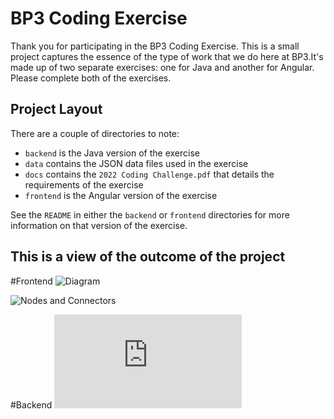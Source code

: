 # BP3 Coding Exercise
Thank you for participating in the BP3 Coding Exercise. This is a small project captures the essence of the type of
work that we do here at BP3.It's made up of two separate  exercises: one for Java and another for Angular. 
Please complete both of the exercises.

## Project Layout
There are a couple of directories to note:
* `backend` is the Java version of the exercise
* `data` contains the JSON data files used in the exercise
* `docs` contains the `2022 Coding Challenge.pdf` that details the requirements of the exercise
* `frontend` is the Angular version of the exercise

See the `README` in either the `backend` or `frontend` directories for more information on that version of the 
exercise.

## This is a view of the outcome of the project
#Frontend
![Diagram](https://github.com/shannonweir/interview-challenge-master/tree/main/data/outcome.png)

![Nodes and Connectors](https://github.com/shannonweir/interview-challenge-master/tree/main/data/outcome2.png)

#Backend
![Processed JSON File](https://github.com/shannonweir/interview-challenge-master/tree/main/data/1-simple-process-202401181314-processed.json)

